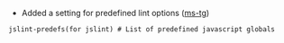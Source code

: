 - Added a setting for predefined lint options ([ms-tg](https://github.com/ms-tg))

```
jslint-predefs(for jslint) # List of predefined javascript globals
```
